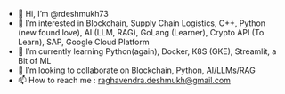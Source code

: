 - 👋 Hi, I’m @rdeshmukh73
- 👀 I’m interested in Blockchain, Supply Chain Logistics, C++, Python (new found love), AI (LLM, RAG), GoLang (Learner), Crypto API (To Learn), SAP, Google Cloud Platform 
- 🌱 I’m currently learning Python(again), Docker, K8S (GKE), Streamlit, a Bit of ML
- 💞️ I’m looking to collaborate on Blockchain, Python, AI/LLMs/RAG
- 📫 How to reach me : raghavendra.deshmukh@gmail.com

<!---
rdeshmukh73/rdeshmukh73 is a ✨ special ✨ repository because its `README.md` (this file) appears on your GitHub profile.
You can click the Preview link to take a look at your changes.
--->
